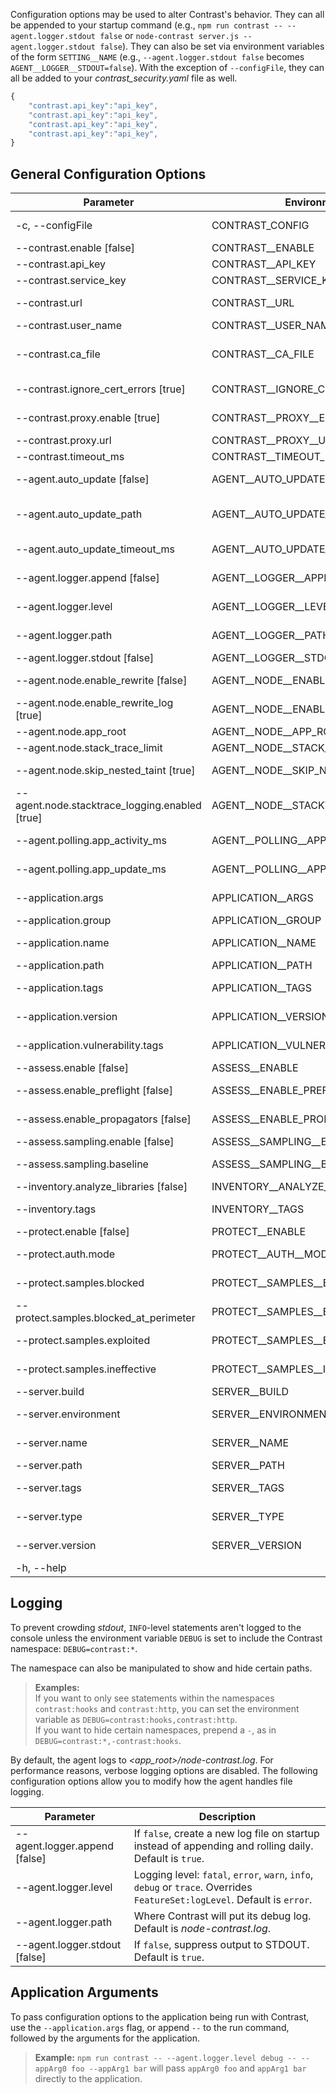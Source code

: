 <!--
title: "Node.js Agent Configuration"
description: "Configuring the Node.js Agent"
tags: "installation NodeJS agent configuration"
-->

Configuration options may be used to alter Contrast's behavior. They can all be appended to your startup command (e.g., `npm run contrast -- --agent.logger.stdout false` or `node-contrast server.js --agent.logger.stdout false`). They can also be set via environment variables of the form `SETTING__NAME` (e.g., `--agent.logger.stdout false` becomes `AGENT__LOGGER__STDOUT=false`). With the exception of `--configFile`, they can all be added to your *contrast_security.yaml* file as well.

``` javascript
{
    "contrast.api_key":"api_key",
    "contrast.api_key":"api_key",
    "contrast.api_key":"api_key",
    "contrast.api_key":"api_key",
}
```

## General Configuration Options

Parameter                                      | Environment Variable                     | Description
------------------------------                 | --------                                 | -------------
-c, --configFile <path>                        | CONTRAST_CONFIG                          | Set config file location. Defaults to *<app_root>/contrast_security.yaml*.
--contrast.enable [false]                      | CONTRAST__ENABLE                         | Set `false` to disable reporting. Default is `true`.
--contrast.api_key <key>                       | CONTRAST__API_KEY                        | The organization API key.
--contrast.service_key <key>                   | CONTRAST__SERVICE_KEY                    | Account service key.
--contrast.url <url>                           | CONTRAST__URL                            | URL on which to report. Default is https://app.contrastsecurity.com/.
--contrast.user_name <name>                    | CONTRAST__USER_NAME                      | Account user name.
--contrast.ca_file <path>                      | CONTRAST__CA_FILE                        | When running an on-premises Contrast instance using a self-signed certificate, use this option to provide the relative or absolute path to your CA file.
--contrast.ignore_cert_errors [true]           | CONTRAST__IGNORE_CERT_ERRORS             | Allows agent to communicate data even if Contrast's cert can't be verified against supplied list of CAs.
--contrast.proxy.enable [true]                 | CONTRAST__PROXY__ENABLE                  | If `false`, no proxy is being used for communication of data.
--contrast.proxy.url <url>                     | CONTRAST__PROXY__URL                     | URL of proxy for communicating agent data.
--contrast.timeout_ms <ms>                     | CONTRAST__TIMEOUT_MS                     | Http timeout value (in ms). Default is **10000**.
--agent.auto_update [false]                    | AGENT__AUTO_UPDATE                       | If `false`, don't attempt to auto-update the agent. Default is `true`.
--agent.auto_update_path <path>                | AGENT__AUTO_UPDATE_PATH                  | Directory where the updated agent artifact should be saved before installation. Default is */var/folders/ck/4cpmx4m569j29z7n05dnfb4h0000gp/T*.
--agent.auto_update_timeout_ms <ms>            | AGENT__AUTO_UPDATE_TIMEOUT_MS            | Time to wait before aborting auto-update attempt. Default is **60000**.
--agent.logger.append [false]                  | AGENT__LOGGER__APPEND                    | If `false`, create a new log file on startup instead of appending and rolling daily. Default is `true`.
--agent.logger.level <level>                   | AGENT__LOGGER__LEVEL                     | Logging level: `fatal`, `error`, `warn`, `info`, `debug` or `trace`. Overrides `FeatureSet:logLevel`. Default is `error`.
--agent.logger.path <path>                     | AGENT__LOGGER__PATH                      | Where Contrast will put its debug log. Default is *node-contrast.log*.
--agent.logger.stdout [false]                  | AGENT__LOGGER__STDOUT                    | If `false`, suppress output to STDOUT. Default is `true`.
--agent.node.enable_rewrite [false]            | AGENT__NODE__ENABLE_REWRITE              | If `false`, disable source rewriting. Default is `true`. (Not recommended.)
--agent.node.enable_rewrite_log [true]         | AGENT__NODE__ENABLE_REWRITE_LOG          | Log contents of modules that have been rewritten for debugging purposes.
--agent.node.app_root <path>                   | AGENT__NODE__APP_ROOT                    | Set location to look for the application's *package.json*.
--agent.node.stack_trace_limit <limit>         | AGENT__NODE__STACK_TRACE_LIMIT           | Set limit for stack trace size. Default is **10**.
--agent.node.skip_nested_taint [true]          | AGENT__NODE__SKIP_NESTED_TAINT           | Don't traverse nested properties to look for taint during propagation. (Not recommended.)
--agent.node.stacktrace_logging.enabled [true] | AGENT__NODE__STACKTRACE_LOGGING__ENABLED | Log all application errors to agent's */dumps* file for aggressive debugging. (Not recommended.)
--agent.polling.app_activity_ms <ms>           | AGENT__POLLING__APP_ACTIVITY_MS          | How often (in ms), application activity messages are sent. Default is **30000**.
--agent.polling.app_update_ms <ms>             | AGENT__POLLING__APP_UPDATE_MS            | How often (in ms), application update messages (libraries, technologies, etc.) are sent. Default is **60000**.
--application.args <args>                      | APPLICATION__ARGS                        | String containing `args` to pass verbatim to the application. (E.g., `--application.args "-A -S -D -F foo bar"`.)
--application.group <tags>                     | APPLICATION__GROUP                       | How to report the application's group for auto-grouping.
--application.name <name>                      | APPLICATION__NAME                        | Override the reported application name. Default is `package.json:name`.
--application.path <name>                      | APPLICATION__PATH                        | Override the reported application path. Default is */*.
--application.tags <tags>                      | APPLICATION__TAGS                        | Comma-separated list of tags to apply to each application reported by the agent.
--application.version <version>                | APPLICATION__VERSION                     | Override the reported application version, if different from 'version' field in the application's *package.json*.
--application.vulnerability.tags <tags>        | APPLICATION__VULNERABILITY__TAGS         | Comma-separated list of tags to apply to each application vulnerability reported by the agent.
--assess.enable [false]                        | ASSESS__ENABLE                           | If `false`, disable assess mode. Default is `true`.
--assess.enable_preflight [false]              | ASSESS__ENABLE_PREFLIGHT                 | If `false`, disable preflight spooling of traces. Default is `true`. (Not recommended.)
--assess.enable_propagators [false]            | ASSESS__ENABLE_PROPAGATORS               | If `false`, disable dataflow propagation. Default is `true`. (Not recommended.)
--assess.sampling.enable [false]               | ASSESS__SAMPLING__ENABLE                 | If `false`, disable sampling. Default is `true`.
--assess.sampling.baseline <rule limit>        | ASSESS__SAMPLING__BASELINE               | Maximum number of times to report the same rule for a single. Default is **5**.
--inventory.analyze_libraries [false]          | INVENTORY__ANALYZE_LIBRARIES             | If `false`, don't read or report library data. Default is `true`.
--inventory.tags <tags>                        | INVENTORY__TAGS                          | Comma-separated list of tags to apply to each application library reported by the agent.
--protect.enable [false]                       | PROTECT__ENABLE                          | If `false`, disable protect mode. Default is `true`.
--protect.auth.mode <mode>                     | PROTECT__AUTH__MODE                      | Whether to report authentication framework login attempts. Options are `OFF` or `MONITOR`. Default is `OFF`.
--protect.samples.blocked <count>              | PROTECT__SAMPLES__BLOCKED                | Limit the reporting of "blocked" Protect events to this number (per report cycle). Default is **25**.
--protect.samples.blocked_at_perimeter <count> | PROTECT__SAMPLES__BLOCKED_AT_PERIMETER   | Limit the reporting of "blocked-at-perim" Protect events to this number (per report cycle). Default is **25**.
--protect.samples.exploited <count>            | PROTECT__SAMPLES__EXPLOITED              | Limit the reporting of "effective" Protect events to this number (per report cycle). Default is **100**.
--protect.samples.ineffective <count>          | PROTECT__SAMPLES__INEFFECTIVE            | Limit the reporting of "ineffective" Protect events to this number (per report cycle). Default is **50**.
--server.build <version>                       | SERVER__BUILD                            | Set reported server build option.
--server.environment <name>                    | SERVER__ENVIRONMENT                      | Environment in which the server is running - `QA`, `PRODUCTION` or `DEVELOPMENT`.
--server.name <name>                           | SERVER__NAME                             | Override the reported server name. Default is `ip-192-168-1-50.ec2.internal`.
--server.path <name>                           | SERVER__PATH                             | Override the reported server path. Default is */*.
--server.tags <tags>                           | SERVER__TAGS                             | Comma-separated list of tags to apply to each server reported by the agent.
--server.type <type>                           | SERVER__TYPE                             | Override the reported server type. Default is `node.js v8.9.4`.
--server.version <version>                     | SERVER__VERSION                          | Override the reported server version, if different from 'version' field in the application's *package.json*.
-h, --help                                     |                                          | Output usage information.

## Logging

To prevent crowding *stdout*, `INFO`-level statements aren't logged to the console unless the environment variable `DEBUG` is set to include the Contrast namespace: `DEBUG=contrast:*`.

The namespace can also be manipulated to show and hide certain paths. 

> **Examples:** <br> If you want to only see statements within the namespaces `contrast:hooks` and `contrast:http`, you can set the environment variable as `DEBUG=contrast:hooks,contrast:http`. <br> If you want to hide certain namespaces, prepend a `-`, as in `DEBUG=contrast:*,-contrast:hooks`.

By default, the agent logs to *<app_root>/node-contrast.log*. For performance reasons, verbose logging options are disabled. The following configuration options allow you to modify how the agent handles file logging. 


 Parameter                       				 | Description
------------------------------   				 | -------------
--agent.logger.append [false]                    | If `false`, create a new log file on startup instead of appending and rolling daily. Default is `true`.
--agent.logger.level <level>                     | Logging level: `fatal`, `error`, `warn`, `info`, `debug` or `trace`. Overrides `FeatureSet:logLevel`. Default is `error`.
--agent.logger.path <path>                       | Where Contrast will put its debug log. Default is *node-contrast.log*.
--agent.logger.stdout [false]                    | If `false`, suppress output to STDOUT. Default is `true`.


## Application Arguments

To pass configuration options to the application being run with Contrast, use the `--application.args` flag, or append `--` to the run command, followed by the arguments for the application. 

> **Example:** `npm run contrast -- --agent.logger.level debug -- --appArg0 foo --appArg1 bar` will pass `appArg0 foo` and `appArg1 bar` directly to the application.


